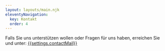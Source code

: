 ```yaml
---
layout: layouts/main.njk
eleventyNavigation:
  key: Kontakt
  order: 4
---
```

Falls Sie uns unterstützen wollen oder Fragen für uns haben, erreichen Sie und unter:
[{{settings.contactMail}}](mailto:{{settings.contactMail}})